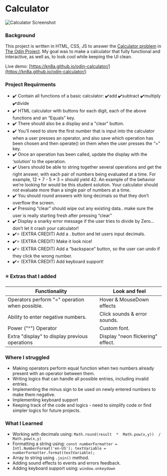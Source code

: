 # Calculator
![Calculator Screenshot](https://user-images.githubusercontent.com/88045655/150615114-affadece-ecb5-401b-866d-d95d10a6daaf.jpg)
### Background
This project is written in HTML, CSS, JS to answer the [Calculator problem](https://www.theodinproject.com/paths/foundations/courses/foundations/lessons/calculator) in [The Odin Project](https://www.theodinproject.com/).
My goal was to make a calculator that fully functional and interactive, as well as, to look cool while keeping the UI clean.

Live demo: [https://kn8a.github.io/odin-calculator/](https://kn8a.github.io/odin-calculator/)

### Project Requirments

 - ✔️ Contain all functions of a basic calculator: ✔️add ✔️subtract
   ✔️multiply ✔️divide
 - ✔️ HTML calculator with buttons for each digit, each of the above
   functions and an “Equals” key.
 - ✔️ There should also be a display and a "clear" button.
 - ✔️ You’ll need to store the first number that is input into the
   calculator when a user presses an operator, and also save which
   operation has been chosen and then operate() on them when the user
   presses the “=” key.
 - ✔️ Once an operation has been called, update the display with the
   ‘solution’ to the operation.
 - ✔️ Users should be able to string together several operations and get
   the right answer, with each pair of numbers being evaluated at a
   time. For example, 12 + 7 - 5 * 3 = should yield 42. An example of
   the behavior we’re looking for would be this student solution. Your
   calculator should not evaluate more than a single pair of numbers at
   a time.
 - ✔️ You should round answers with long decimals so that they don’t
   overflow the screen.
 - ✔️ Pressing “clear” should wipe out any existing data.. make sure the
   user is really starting fresh after pressing “clear”
 - ✔️ Display a snarky error message if the user tries to divide by Zero…
   don’t let it crash your calculator!
 - ✔️⭐ (EXTRA CREDIT) Add a . button and let users input decimals.
 - ✔️⭐ (EXTRA CREDIT) Make it look nice!
 - ✔️⭐ (EXTRA CREDIT) Add a “backspace” button, so the user can undo if
   they click the wrong number.
 - ✔️⭐ (EXTRA CREDIT) Add keyboard support!

### ⭐ Extras that I added
|Functionality|Look and feel|
|--|--|
|Operators perform "=" operation when possible.|Hover & MouseDown effects|
|Ability to enter negative numbers.|Click sounds & error sounds.|
|Power ("^") Operator|Custom font.|
|Extra "display" to display previous operations|Display "neon flickering" effect.|
 
### Where I struggled

 - Making operators perform equal function when two numbers already
   present with an operator between them.
 - Writing logics that can handle all possible entries, including
   invalid entries.
 - Implementing the minus sign to be used on newly entered numbers to
   make them negative.
 - Implementing keyboard support
 - Keeping track of the code and logics - need to simplify code or find
   simpler logics for future projects.

### What I Learned

 - Working with decimals using: `Math.round(result  *  Math.pow(x,y))  /  Math.pow(x,y)`
 - Formatting a string using: 
 `const numberFormatter = Intl.NumberFormat('en-US');
 textVariable = numberFormatter.format(textVariable);`
 - Array to string using `.join()` method. 
 - Adding sound effects to events and errors feedback.
 - Adding keyboard support using: `window.onkeydown`
